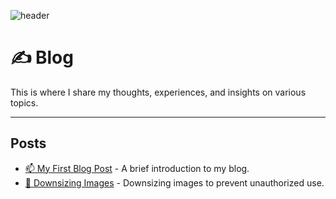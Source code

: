 ![header](/images/nature/DSCF2082.jpg)

# ✍️ Blog

This is where I share my thoughts, experiences, and insights on various topics.

---

## Posts

- [📫 My First Blog Post](/blog/first-post) - A brief introduction to my blog.
- [🌄 Downsizing Images](/blog/downsize-images) - Downsizing images to prevent unauthorized use.
